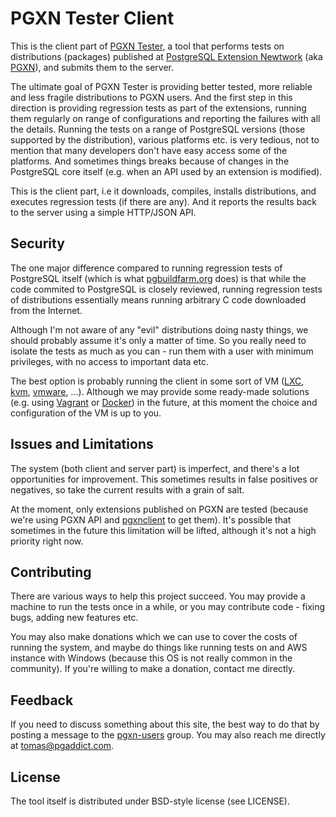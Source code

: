 # PGXN Tester Client

This is the client part of [PGXN Tester][tester], a tool that performs tests on distributions (packages) published at [PostgreSQL Extension Newtwork][pgxn] (aka [PGXN][pgxn]), and submits them to the server.

The ultimate goal of PGXN Tester is providing better tested, more reliable and less fragile distributions to PGXN users. And the first step in this direction is providing regression tests as part of the extensions, running them regularly on range of configurations and reporting the failures with all the details. Running the tests on a range of PostgreSQL versions (those supported by the distribution), various platforms etc. is very tedious, not to mention that many developers don't have easy access some of the platforms. And sometimes things breaks because of changes in the PostgreSQL core itself (e.g. when an API used by an extension is modified).

This is the client part, i.e it downloads, compiles, installs distributions, and executes regression tests (if there are any). And it reports the results back to the server using a simple HTTP/JSON API.

[tester]: http://pgxn-tester.org
[pgxn]: http://pgxn.org


## Security

The one major difference compared to running regression tests of PostgreSQL itself (which is what [pgbuildfarm.org][buildfarm] does) is that while the code commited to PostgreSQL is closely reviewed, running regression tests of distributions essentially means running arbitrary C code downloaded from the Internet.

Although I'm not aware of any "evil" distributions doing nasty things, we should probably assume it's only a matter of time. So you really need to isolate the tests as much as you can - run them with a user with minimum privileges, with no access to important data etc.

The best option is probably running the client in some sort of VM ([LXC][lxc], [kvm][kvm], [vmware][vmware], ...). Although we may provide some ready-made solutions (e.g. using [Vagrant][vagrant] or [Docker][docker]) in the future, at this moment the choice and configuration of the VM is up to you.

[lxc]: https://linuxcontainers.org/
[kvm]: http://www.linux-kvm.org
[vmware]: http://www.vmware.com/
[vagrant]: http://www.vagrantup.com/
[docker]: https://www.docker.com/
[buildfarm]: http://pgbuildfarm.org/


## Issues and Limitations

The system (both client and server part) is imperfect, and there's a lot opportunities for improvement. This sometimes results in false positives or negatives, so take the current results with a grain of salt.

At the moment, only extensions published on PGXN are tested (because we're using PGXN API and [pgxnclient][pgxnclient] to get them). It's possible that sometimes in the future this limitation will be lifted, although it's not a high priority right now.

[pgxnclient]: http://pgxnclient.projects.pgfoundry.org


## Contributing

There are various ways to help this project succeed. You may provide a machine to run the tests once in a while, or you may contribute code - fixing bugs, adding new features etc.

You may also make donations which we can use to cover the costs of running the system, and maybe do things like running tests on and AWS instance with Windows (because this OS is not really common in the community). If you're willing to make a donation, contact me directly.


## Feedback

If you need to discuss something about this site, the best way to do that by posting a message to the [pgxn-users][pgxn-users] group. You may also reach me directly at [tomas@pgaddict.com][mail].

[pgxn-users]: https://groups.google.com/d/forum/pgxn-users
[mail]: mailto:tomas@pgaddict.com


## License

The tool itself is distributed under BSD-style license (see LICENSE).